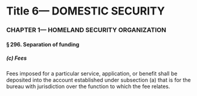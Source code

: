 
# Title 6— DOMESTIC SECURITY
### CHAPTER 1— HOMELAND SECURITY ORGANIZATION
#### § 296. Separation of funding
##### (c) Fees

Fees imposed for a particular service, application, or benefit shall be deposited into the account established under subsection (a) that is for the bureau with jurisdiction over the function to which the fee relates.
